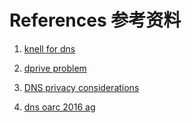 # References 参考资料

1. [knell for dns](https://gnunet.org/sites/default/files/mcb-en.pdf)

1. [dprive problem](https://tools.ietf.org/html/draft-ietf-dprive-problem-statement-06)

1. [DNS privacy considerations](https://datatracker.ietf.org/doc/draft-bortzmeyer-dnsop-dns-privacy/)

1. [dns oarc 2016 ag](https://indico.dns-oarc.net/event/22/timetable/#all.detailed)

